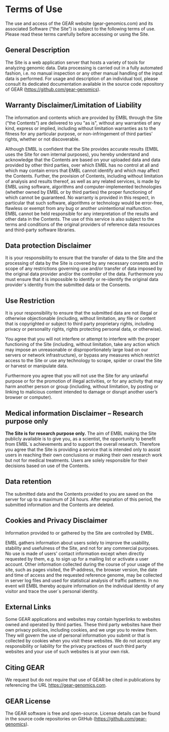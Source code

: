 # Terms of Use

The use and access of the GEAR website (gear-genomics.com) and its associated Software (“the Site”) is subject to the following
terms of use. Please read these terms carefully before accessing or using the Site.

## General Description

The Site is a web application server that hosts a variety of tools for analyzing genomic data. Data processing is carried
out in a fully automated fashion, i.e. no manual inspection or any other manual handling of the input data is performed.
For usage and description of an individual tool, please consult its dedicated documentation available in the
source code repository of GEAR (https://github.com/gear-genomics).

## Warranty Disclaimer/Limitation of Liability

The information and contents which are provided by EMBL through the Site (“the Contents”) are delivered to you "as is", without
any warranties of any kind, express or implied, including without limitation warranties as to the fitness for any
particular purpose, or non-infringement of third parties’ rights, whether or not discoverable.

Although EMBL is confident that the Site provides accurate results (EMBL uses the Site for own internal purposes), you hereby
understand and acknowledge that the Contents are based on your uploaded data and data provided by other third parties,
over which EMBL has no control at all and which may contain errors that EMBL cannot identify and which may affect
the Contents. Further, the provision of Contents, including without limitation of analysis and results thereof, as
well as any related services, is made by EMBL using software, algorithms and computer-implemented technologies (whether
owned by EMBL or by third parties) the proper functioning of which cannot be guaranteed. No warranty is provided
in this respect, in particular that such software, algorithms or technology would be error-free, flawless or exempt
from any bug or another unintentional malfunction. EMBL cannot be held responsible for any interpretation of the
results and other data in the Contents. The use of this service is also subject to the terms and conditions of the
original providers of reference data resources and third-party software libraries.

## Data protection Disclaimer

It is your responsibility to ensure that the transfer of data to the Site and the processing of data by the Site is covered
by any necessary consents and in scope of any restrictions governing use and/or transfer of data imposed by the original
data provider and/or the controller of the data. Furthermore you must ensure that it is impossible to identify or
re-identify the original data provider´s identity from the submitted data or the Consents.

## Use Restriction

It is your responsibility to ensure that the submitted data are not illegal or otherwise objectionable (including, without
limitation, any file or content that is copyrighted or subject to third party proprietary rights, including privacy
or personality rights, rights protecting personal data, or otherwise).

You agree that you will not interfere or attempt to interfere with the proper functioning of the Site (including, without
limitation, take any action which may impose an unreasonable or disproportionately large load on our servers or network
infrastructure), or bypass any measures which restrict access to the Site or use any technology to scrape, spider
or crawl the Site or harvest or manipulate data.

Furthermore you agree that you will not use the Site for any unlawful purpose or for the promotion of illegal activities,
or for any activity that may harm another person or group (including, without limitation, by posting or linking to
malicious content intended to damage or disrupt another user’s browser or computer).

## Medical information Disclaimer – Research purpose only

**The Site is for research purpose only.**
The aim of EMBL making the Site publicly available is to give you, as a scientist, the opportunity to benefit from EMBL´s
achievements and to support the overall research. Therefore you agree that the Site is providing a service that is
intended only to assist users in reaching their own conclusions or making their own research work but not for medical
treatments. Users are solely responsible for their decisions based on use of the Contents.

## Data retention

The submitted data and the Contents provided to you are saved on the server for up to a maximum of 24 hours.
After expiration of this period, the submitted information and the Contents are deleted.

## Cookies and Privacy Disclaimer

Information provided to or gathered by the Site are controlled by EMBL.

EMBL gathers information about users solely to improve the usability, stability and usefulness of the Site, and not for any
commercial purposes. No use is made of users' contact information except when directly requested by them, e.g. to
sign up for a mailing list or activate a user account. Other information collected during the course of your usage
of the site, such as pages visited, the IP-address, the browser version, the date and time of access and the requested
reference genome, may be collected in server log files and used for statistical analysis of traffic patterns. In
no event will EMBL thereby acquire information on the individual identity of any visitor and trace the user´s personal
identity.

## External Links

Some GEAR applications and websites may contain hyperlinks to websites owned and operated by third parties. These third party
websites have their own privacy policies, including cookies, and we urge you to review them. They will govern the
use of personal information you submit or that is collected by cookies when you visit these websites. We do not accept
any responsibility or liability for the privacy practices of such third party websites and your use of such websites
is at your own risk.

## Citing GEAR

We request but do not require that use of GEAR be cited in publications by referencing the URL https://gear-genomics.com.

## GEAR License

The GEAR software is free and open-source. License details can be found in the source code repositories on GitHub
(https://github.com/gear-genomics).
